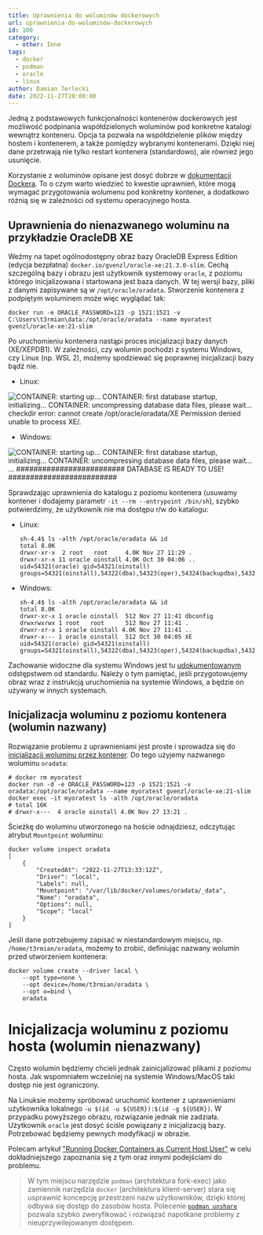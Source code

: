 ```yaml
---
title: Uprawnienia do woluminów dockerowych
url: uprawnienia-do-woluminów-dockerowych
id: 100
category:
  - other: Inne
tags:
  - docker
  - podman
  - oracle
  - linux
author: Damian Terlecki
date: 2022-11-27T20:00:00
---
```


Jedną z podstawowych funkcjonalności kontenerów dockerowych jest możliwość podpinania współdzielonych woluminów pod konkretne katalogi
wewnątrz konteneru. Opcja ta pozwala na współdzielenie plików między hostem i kontenerem, a także pomiędzy wybranymi kontenerami.
Dzięki niej dane przetrwają nie tylko restart kontenera (standardowo), ale również jego usunięcie.

Korzystanie z woluminów opisane jest dosyć dobrze w [dokumentacji Dockera](https://docs.docker.com/storage/volumes/).
To o czym warto wiedzieć to kwestie uprawnień, które mogą wymagać przygotowania wolumenu pod konkretny kontener, a dodatkowo różnią się w zależności od systemu operacyjnego hosta.

## Uprawnienia do nienazwanego woluminu na przykładzie OracleDB XE

Weźmy na tapet ogólnodostępny obraz bazy OracleDB Express Edition (edycja bezpłatna) `docker.io/gvenzl/oracle-xe:21.3.0-slim`.
Cechą szczególną bazy i obrazu jest użytkownik systemowy `oracle`, z poziomu którego inicjalizowana i startowana jest baza danych.
W tej wersji bazy, pliki z danymi zapisywane są w `/opt/oracle/oradata`. Stworzenie kontenera z podpiętym woluminem może więc wyglądać tak:
```
docker run -e ORACLE_PASSWORD=123 -p 1521:1521 -v C:\Users\t3rmian\data:/opt/oracle/oradata --name myoratest gvenzl/oracle-xe:21-slim
```
Po uruchomieniu kontenera nastąpi proces inicjalizacji bazy danych (XE/XEPDB1).
W zależności, czy wolumin pochodzi z systemu Windows, czy Linux (np. WSL 2), możemy spodziewać się poprawnej inicjalizacji bazy bądź nie.
- Linux:

<img src="/img/hq/oradata-volume-linux.png" alt="
CONTAINER: starting up...
CONTAINER: first database startup, initializing...
CONTAINER: uncompressing database data files, please wait...
checkdir error:  cannot create /opt/oracle/oradata/XE
Permission denied
unable to process XE/." title="Inicjalizacja OracleDB XE w kontenerze (host Linux)">
- Windows:

<img src="/img/hq/oradata-volume-windows.png" alt="
CONTAINER: starting up...
CONTAINER: first database startup, initializing...
CONTAINER: uncompressing database data files, please wait...
...
#########################
DATABASE IS READY TO USE!
#########################" title="Inicjalizacja OracleDB XE w kontenerze (host Windows)">

Sprawdzając uprawnienia do katalogu z poziomu kontenera (usuwamy kontener i dodajemy parametr `-it --rm --entrypoint /bin/sh`), szybko potwierdzimy, że użytkownik
nie ma dostępu r/w do katalogu:
- Linux:
  ```
  sh-4.4$ ls -alth /opt/oracle/oradata && id
  total 8.0K
  drwxr-xr-x  2 root   root     4.0K Nov 27 11:29 .
  drwxr-xr-x 11 oracle oinstall 4.0K Oct 30 04:06 ..
  uid=54321(oracle) gid=54321(oinstall) groups=54321(oinstall),54322(dba),54323(oper),54324(backupdba),54325(dgdba),54326(kmdba),54330(racdba)
  ```
- Windows:
  ```
  sh-4.4$ ls -alth /opt/oracle/oradata && id
  total 8.0K
  drwxr-xr-x 1 oracle oinstall  512 Nov 27 11:41 dbconfig
  drwxrwxrwx 1 root   root      512 Nov 27 11:41 .
  drwxr-xr-x 1 oracle oinstall 4.0K Nov 27 11:41 ..
  drwxr-x--- 1 oracle oinstall  512 Oct 30 04:05 XE
  uid=54321(oracle) gid=54321(oinstall) groups=54321(oinstall),54322(dba),54323(oper),54324(backupdba),54325(dgdba),54326(kmdba),54330(racdba)
  ```

Zachowanie widoczne dla systemu Windows jest tu [udokumentowanym](https://docs.docker.com/desktop/troubleshoot/topics/#volumes) odstępstwem od standardu.
Należy o tym pamiętać, jeśli przygotowujemy obraz wraz z instrukcją uruchomienia na systemie Windows, a będzie on używany w innych systemach.

## Inicjalizacja woluminu z poziomu kontenera (wolumin nazwany)

Rozwiązanie problemu z uprawnieniami jest proste i sprowadza się do [inicjalizacji woluminu przez kontener](https://docs.docker.com/storage/volumes/#populate-a-volume-using-a-container).
Do tego użyjemy nazwanego woluminu `oradata`:
```
# docker rm myoratest
docker run -d -e ORACLE_PASSWORD=123 -p 1521:1521 -v oradata:/opt/oracle/oradata --name myoratest gvenzl/oracle-xe:21-slim
docker exec -it myoratest ls -alth /opt/oracle/oradata
# total 16K
# drwxr-x---  4 oracle oinstall 4.0K Nov 27 13:21 .
```

Ścieżkę do woluminu utworzonego na hoście odnajdziesz, odczytując atrybut `Mountpoint` woluminu:
```
docker volume inspect oradata
[
    {
        "CreatedAt": "2022-11-27T13:33:12Z",
        "Driver": "local",
        "Labels": null,
        "Mountpoint": "/var/lib/docker/volumes/oradata/_data",
        "Name": "oradata",
        "Options": null,
        "Scope": "local"
    }
]
```

Jeśli dane potrzebujemy zapisać w niestandardowym miejscu, np. `/home/t3rmian/oradata`, możemy to zrobić, definiując nazwany wolumin przed utworzeniem kontenera:
```
docker volume create --driver local \
    --opt type=none \
    --opt device=/home/t3rmian/oradata \
    --opt o=bind \
    oradata
```

# Inicjalizacja woluminu z poziomu hosta (wolumin nienazwany)

Często wolumin będziemy chcieli jednak zainicjalizować plikami z poziomu hosta.
Jak wspomniałem wcześniej na systemie Windows/MacOS taki dostęp nie jest ograniczony.

Na Linuksie możemy spróbować uruchomić kontener z uprawnieniami użytkownika lokalnego `-u $(id -u ${USER}):$(id -g ${USER})`.
W przypadku powyższego obrazu, rozwiązanie jednak nie zadziała. Użytkownik `oracle` jest dosyć ściśle powiązany z inicjalizacją bazy.
Potrzebować będziemy pewnych modyfikacji w obrazie.

Polecam artykuł ["Running Docker Containers as Current Host User"](https://jtreminio.com/blog/running-docker-containers-as-current-host-user/) w celu dokładniejszego zapoznania się z tym oraz innymi podejściami do problemu.

> W tym miejscu narzędzie `podman` (architektura fork-exec) jako zamiennik narzędzia `docker` (architektura klient-server) stara się usprawnić koncepcję przestrzeni nazw użytkowników, dzięki której odbywa się dostęp do zasobów hosta. Polecenie [`podman unshare`](https://docs.podman.io/en/latest/markdown/podman-unshare.1.html) pozwala szybko zweryfikować i rozwiązać napotkane problemy z nieuprzywilejowanym dostępem.   